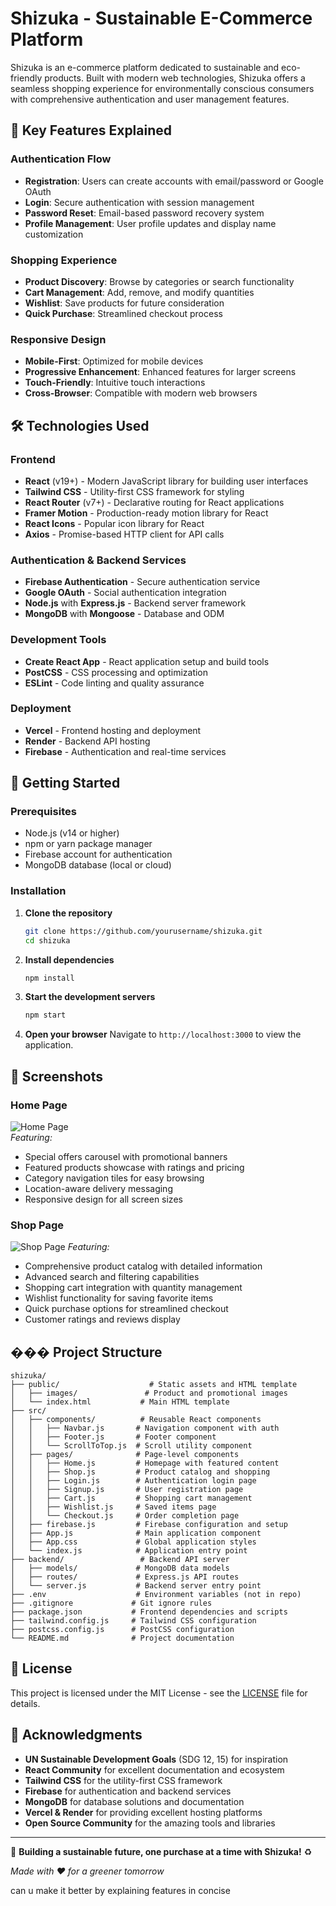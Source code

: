 # Shizuka - Sustainable E-Commerce Platform

Shizuka is an e-commerce platform dedicated to sustainable and eco-friendly products. Built with modern web technologies, Shizuka offers a seamless shopping experience for environmentally conscious consumers with comprehensive authentication and user management features.

## 🌟 Key Features Explained

### Authentication Flow
- **Registration**: Users can create accounts with email/password or Google OAuth
- **Login**: Secure authentication with session management
- **Password Reset**: Email-based password recovery system
- **Profile Management**: User profile updates and display name customization

### Shopping Experience
- **Product Discovery**: Browse by categories or search functionality
- **Cart Management**: Add, remove, and modify quantities
- **Wishlist**: Save products for future consideration
- **Quick Purchase**: Streamlined checkout process

### Responsive Design
- **Mobile-First**: Optimized for mobile devices
- **Progressive Enhancement**: Enhanced features for larger screens
- **Touch-Friendly**: Intuitive touch interactions
- **Cross-Browser**: Compatible with modern web browsers


## 🛠️ Technologies Used

### Frontend
- **React** (v19+) - Modern JavaScript library for building user interfaces
- **Tailwind CSS** - Utility-first CSS framework for styling
- **React Router** (v7+) - Declarative routing for React applications
- **Framer Motion** - Production-ready motion library for React
- **React Icons** - Popular icon library for React
- **Axios** - Promise-based HTTP client for API calls

### Authentication & Backend Services
- **Firebase Authentication** - Secure authentication service
- **Google OAuth** - Social authentication integration
- **Node.js** with **Express.js** - Backend server framework
- **MongoDB** with **Mongoose** - Database and ODM

### Development Tools
- **Create React App** - React application setup and build tools
- **PostCSS** - CSS processing and optimization
- **ESLint** - Code linting and quality assurance

### Deployment
- **Vercel** - Frontend hosting and deployment
- **Render** - Backend API hosting
- **Firebase** - Authentication and real-time services

## 🚀 Getting Started

### Prerequisites
- Node.js (v14 or higher)
- npm or yarn package manager
- Firebase account for authentication
- MongoDB database (local or cloud)

### Installation

1. **Clone the repository**
   ```bash
   git clone https://github.com/yourusername/shizuka.git
   cd shizuka
   ```

2. **Install dependencies**
   ```bash
   npm install
   ```

3. **Start the development servers**
   
   ```bash
   npm start
   ```
   
4. **Open your browser**
   Navigate to `http://localhost:3000` to view the application.

## 📸 Screenshots

### **Home Page**
![Home Page](https://i.postimg.cc/9fVX9g6m/Screenshot-2025-05-01-090807.png)  
*Featuring:*
- Special offers carousel with promotional banners
- Featured products showcase with ratings and pricing
- Category navigation tiles for easy browsing
- Location-aware delivery messaging
- Responsive design for all screen sizes

### **Shop Page**
![Shop Page](https://i.postimg.cc/sfwb3HfF/Screenshot-2025-05-01-092346.png) 
*Featuring:*
- Comprehensive product catalog with detailed information
- Advanced search and filtering capabilities
- Shopping cart integration with quantity management
- Wishlist functionality for saving favorite items
- Quick purchase options for streamlined checkout
- Customer ratings and reviews display

## ��� Project Structure

```
shizuka/
├── public/                    # Static assets and HTML template
│   ├── images/               # Product and promotional images
│   └── index.html           # Main HTML template
├── src/
│   ├── components/          # Reusable React components
│   │   ├── Navbar.js       # Navigation component with auth
│   │   ├── Footer.js       # Footer component
│   │   └── ScrollToTop.js  # Scroll utility component
│   ├── pages/              # Page-level components
│   │   ├── Home.js         # Homepage with featured content
│   │   ├── Shop.js         # Product catalog and shopping
│   │   ├── Login.js        # Authentication login page
│   │   ├── Signup.js       # User registration page
│   │   ├── Cart.js         # Shopping cart management
│   │   ├── Wishlist.js     # Saved items page
│   │   └── Checkout.js     # Order completion page
│   ├── firebase.js         # Firebase configuration and setup
│   ├── App.js              # Main application component
│   ├── App.css             # Global application styles
│   └── index.js            # Application entry point
├── backend/                 # Backend API server
│   ├── models/             # MongoDB data models
│   ├── routes/             # Express.js API routes
│   └── server.js           # Backend server entry point
├── .env                    # Environment variables (not in repo)
├── .gitignore             # Git ignore rules
├── package.json           # Frontend dependencies and scripts
├── tailwind.config.js     # Tailwind CSS configuration
├── postcss.config.js      # PostCSS configuration
└── README.md              # Project documentation
```

## 📄 License

This project is licensed under the MIT License - see the [LICENSE](LICENSE) file for details.

## 🙏 Acknowledgments

- **UN Sustainable Development Goals** (SDG 12, 15) for inspiration
- **React Community** for excellent documentation and ecosystem
- **Tailwind CSS** for the utility-first CSS framework
- **Firebase** for authentication and backend services
- **MongoDB** for database solutions and documentation
- **Vercel & Render** for providing excellent hosting platforms
- **Open Source Community** for the amazing tools and libraries

---

🌱 **Building a sustainable future, one purchase at a time with Shizuka!** ♻️

*Made with ❤️ for a greener tomorrow*

can u make it better by explaining features in concise
